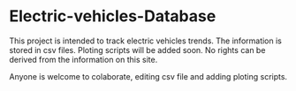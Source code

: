 # Electric-vehicles-Database

This project is intended to track electric vehicles trends. The information is stored in csv files. Ploting scripts will be added soon. No rights can be derived from the information on this site. 

Anyone is welcome to colaborate, editing csv file and adding ploting scripts.
